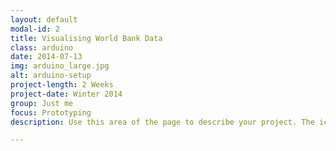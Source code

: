 ```yaml
---
layout: default
modal-id: 2
title: Visualising World Bank Data
class: arduino
date: 2014-07-13
img: arduino_large.jpg
alt: arduino-setup
project-length: 2 Weeks
project-date: Winter 2014
group: Just me
focus: Prototyping
description: Use this area of the page to describe your project. The icon above is part of a free icon set by <a href="https://sellfy.com/p/8Q9P/jV3VZ/">Flat Icons</a>. On their website, you can download their free set with 16 icons, or you can purchase the entire set with 146 icons for only $12!

---
```

